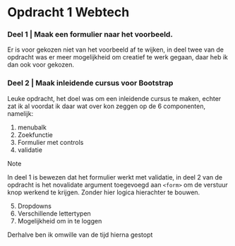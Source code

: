 # Opdracht 1 Webtech
### Deel 1 |  Maak een formulier naar het voorbeeld.
Er is voor gekozen niet van het voorbeeld af te wijken, in deel twee van de opdracht was er meer mogelijkheid om creatief te werk gegaan, daar heb ik dan ook voor gekozen. 

### Deel 2 |  Maak inleidende cursus voor Bootstrap
Leuke opdracht, het doel was om een inleidende cursus te maken, echter zat ik al voordat ik daar wat over kon zeggen op de 6 componenten, namelijk:

1. menubalk
2. Zoekfunctie
3. Formulier met controls 
4. validatie
>[!NOTE]
> In deel 1 is bewezen dat het formulier werkt met validatie, in deel 2 van de opdracht is het novalidate argument toegevoegd aan ```<form>``` om de verstuur knop werkend te krijgen. Zonder hier logica hierachter te bouwen.
5. Dropdowns
6. Verschillende lettertypen
7. Mogelijkheid om in te loggen

Derhalve ben ik omwille van de tijd hierna gestopt
